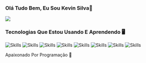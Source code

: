 ### Olá Tudo Bem, Eu Sou Kevin Silva👋
[![](https://img.shields.io/badge/LinkedIn-0077B5?style=for-the-badge&logo=linkedin&logoColor=white)](https://www.linkedin.com/in/kevin-silva-araujo-15431b237/)



### Tecnologias Que Estou Usando E Aprendendo 🖥️

![Skills](https://img.shields.io/badge/HTML5-E34F26?style=for-the-badge&logo=html5&logoColor=white)
![Skills](https://img.shields.io/badge/CSS3-1572B6?style=for-the-badge&logo=css3&logoColor=white)
![Skills](https://img.shields.io/badge/JavaScript-323330?style=for-the-badge&logo=javascript&logoColor=F7DF1E)
![Skills](https://img.shields.io/badge/PHP-777BB4?style=for-the-badge&logo=php&logoColor=white)
![Skills](https://img.shields.io/badge/Bootstrap-563D7C?style=for-the-badge&logo=bootstrap&logoColor=white)
![Skills](https://img.shields.io/badge/jQuery-0769AD?style=for-the-badge&logo=jquery&logoColor=white)
![Skills](https://img.shields.io/badge/MySQL-00000F?style=for-the-badge&logo=mysql&logoColor=white)
![Skills](https://img.shields.io/badge/React-20232A?style=for-the-badge&logo=react&logoColor=61DAFB)

Apaixonado Por Programação 💖

